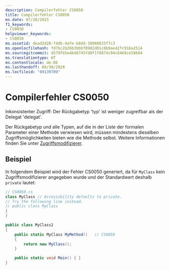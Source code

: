 ```yaml
---
description: Compilerfehler CS0050
title: Compilerfehler CS0050
ms.date: 07/20/2015
f1_keywords:
- CS0050
helpviewer_keywords:
- CS0050
ms.assetid: dead2d28-f4db-4afe-b8dd-38968625f7c3
ms.openlocfilehash: fd7bc2b26b3bbbf8982d01c8b9ae42fc916a2514
ms.sourcegitcommit: d579fb5e4b46745fd0f1f8874c94c6469ce58604
ms.translationtype: HT
ms.contentlocale: de-DE
ms.lasthandoff: 08/30/2020
ms.locfileid: "89139709"
---
```

# <a name="compiler-error-cs0050"></a>Compilerfehler CS0050

Inkonsistenter Zugriff: Der Rückgabetyp 'typ' ist weniger zugreifbar als der Delegat 'delegat'.

 Der Rückgabetyp und alle Typen, auf die in der Liste der formalen Parameter einer Methode verwiesen wird, müssen mindestens dieselben Zugriffsmöglichkeiten bieten wie die Methode selbst. Weitere Informationen finden Sie unter [Zugriffsmodifizierer](../../programming-guide/classes-and-structs/access-modifiers.md).

## <a name="example"></a>Beispiel

 In folgendem Beispiel wird der Fehler CS0050 generiert, da für `MyClass` kein Zugriffsmodifizierer angegeben wurde und der Standardwert deshalb `private` lautet:

```csharp
// CS0050.cs
class MyClass // Accessibility defaults to private.
// Try the following line instead.
// public class MyClass
{
}

public class MyClass2
{
    public static MyClass MyMethod()   // CS0050
    {
        return new MyClass();
    }

    public static void Main() { }
}
```
